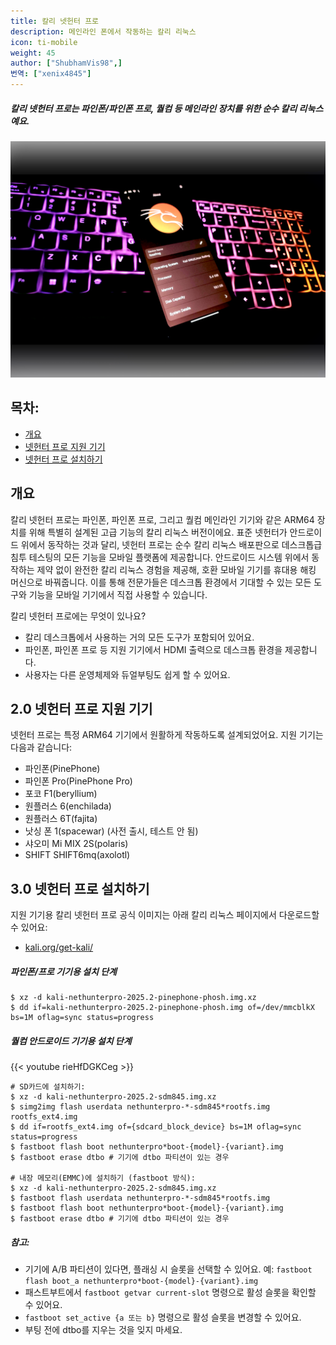 ```yaml
---
title: 칼리 넷헌터 프로
description: 메인라인 폰에서 작동하는 칼리 리눅스
icon: ti-mobile
weight: 45
author: ["ShubhamVis98",]
번역: ["xenix4845"]
---
```


##### 칼리 넷헌터 프로는 파인폰/파인폰 프로, 퀄컴 등 메인라인 장치를 위한 순수 칼리 리눅스예요.

![](nhpro-beryllium.png)

## 목차:

- [개요](#개요)
- [넷헌터 프로 지원 기기](#20-넷헌터-프로-지원-기기)
- [넷헌터 프로 설치하기](#30-넷헌터-프로-설치하기)

## 개요

칼리 넷헌터 프로는 파인폰, 파인폰 프로, 그리고 퀄컴 메인라인 기기와 같은 ARM64 장치를 위해 특별히 설계된 고급 기능의 칼리 리눅스 버전이에요. 표준 넷헌터가 안드로이드 위에서 동작하는 것과 달리, 넷헌터 프로는 순수 칼리 리눅스 배포판으로 데스크톱급 침투 테스팅의 모든 기능을 모바일 플랫폼에 제공합니다. 안드로이드 시스템 위에서 동작하는 제약 없이 완전한 칼리 리눅스 경험을 제공해, 호환 모바일 기기를 휴대용 해킹 머신으로 바꿔줍니다. 이를 통해 전문가들은 데스크톱 환경에서 기대할 수 있는 모든 도구와 기능을 모바일 기기에서 직접 사용할 수 있습니다.

칼리 넷헌터 프로에는 무엇이 있나요?

- 칼리 데스크톱에서 사용하는 거의 모든 도구가 포함되어 있어요.
- 파인폰, 파인폰 프로 등 지원 기기에서 HDMI 출력으로 데스크톱 환경을 제공합니다.
- 사용자는 다른 운영체제와 듀얼부팅도 쉽게 할 수 있어요.

## 2.0 넷헌터 프로 지원 기기

넷헌터 프로는 특정 ARM64 기기에서 원활하게 작동하도록 설계되었어요. 지원 기기는 다음과 같습니다:

- 파인폰(PinePhone)
- 파인폰 Pro(PinePhone Pro)
- 포코 F1(beryllium)
- 원플러스 6(enchilada)
- 원플러스 6T(fajita)
- 낫싱 폰 1(spacewar) (사전 출시, 테스트 안 됨)
- 샤오미 Mi MIX 2S(polaris)
- SHIFT SHIFT6mq(axolotl)

## 3.0 넷헌터 프로 설치하기

지원 기기용 칼리 넷헌터 프로 공식 이미지는 아래 칼리 리눅스 페이지에서 다운로드할 수 있어요:

- [kali.org/get-kali/](/get-kali/)

##### 파인폰/프로 기기용 설치 단계

```console
$ xz -d kali-nethunterpro-2025.2-pinephone-phosh.img.xz
$ dd if=kali-nethunterpro-2025.2-pinephone-phosh.img of=/dev/mmcblkX bs=1M oflag=sync status=progress
```

##### 퀄컴 안드로이드 기기용 설치 단계

{{< youtube rieHfDGKCeg >}}

```console
# SD카드에 설치하기:
$ xz -d kali-nethunterpro-2025.2-sdm845.img.xz
$ simg2img flash userdata nethunterpro-*-sdm845*rootfs.img rootfs_ext4.img
$ dd if=rootfs_ext4.img of={sdcard_block_device} bs=1M oflag=sync status=progress
$ fastboot flash boot nethunterpro*boot-{model}-{variant}.img
$ fastboot erase dtbo # 기기에 dtbo 파티션이 있는 경우

# 내장 메모리(EMMC)에 설치하기 (fastboot 방식):
$ xz -d kali-nethunterpro-2025.2-sdm845.img.xz
$ fastboot flash userdata nethunterpro-*-sdm845*rootfs.img
$ fastboot flash boot nethunterpro*boot-{model}-{variant}.img
$ fastboot erase dtbo # 기기에 dtbo 파티션이 있는 경우
```

##### 참고:
- 기기에 A/B 파티션이 있다면, 플래싱 시 슬롯을 선택할 수 있어요. 예: `fastboot flash boot_a nethunterpro*boot-{model}-{variant}.img`
- 패스트부트에서 `fastboot getvar current-slot` 명령으로 활성 슬롯을 확인할 수 있어요.
- `fastboot set_active {a 또는 b}` 명령으로 활성 슬롯을 변경할 수 있어요.
- 부팅 전에 dtbo를 지우는 것을 잊지 마세요.